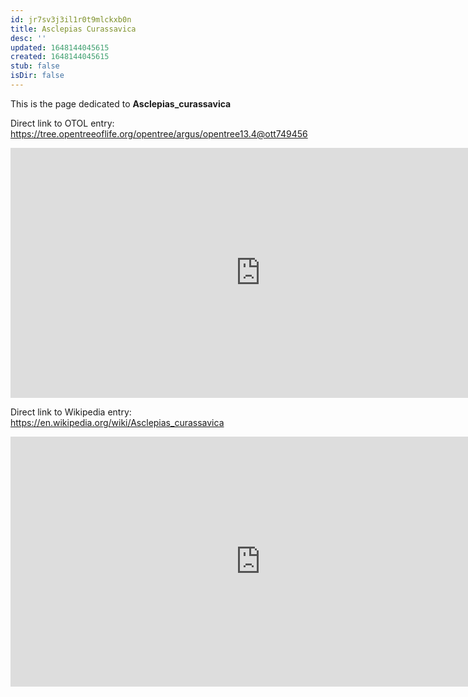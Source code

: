 ```yaml
---
id: jr7sv3j3il1r0t9mlckxb0n
title: Asclepias Curassavica
desc: ''
updated: 1648144045615
created: 1648144045615
stub: false
isDir: false
---
```

This is the page dedicated to **Asclepias_curassavica**


Direct link to OTOL entry: https://tree.opentreeoflife.org/opentree/argus/opentree13.4@ott749456



<html>
    <body>
    <iframe src="https://tree.opentreeoflife.org/opentree/argus/opentree13.4@ott749456"
    width="800" height="400" frameborder="0" allowfullscreen> </iframe>
    </body>
</html>
    


Direct link to Wikipedia entry: https://en.wikipedia.org/wiki/Asclepias_curassavica



<html>
    <body>
    <iframe src="https://en.wikipedia.org/wiki/Asclepias_curassavica"
    width="800" height="400" frameborder="0" allowfullscreen> </iframe>
    </body>
</html>
    
